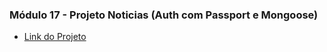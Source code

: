### Módulo 17 - Projeto Noticias (Auth com Passport e Mongoose)

- [Link do Projeto](https://github.com/leonardocs1/noticias)
